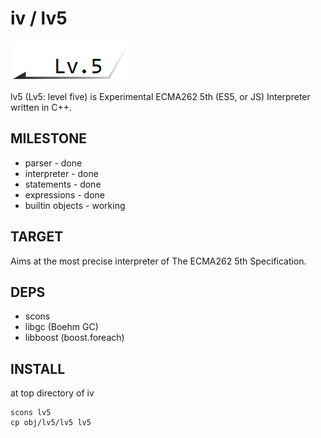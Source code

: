 # iv / lv5
![lv5](https://github.com/Constellation/iv/raw/master/doc/lv5.png)

lv5 (Lv5: level five) is Experimental ECMA262 5th (ES5, or JS) Interpreter written in C++.

## MILESTONE
+ parser - done
+ interpreter - done
+ statements - done
+ expressions - done
+ builtin objects - working

## TARGET
Aims at the most precise interpreter of The ECMA262 5th Specification.

## DEPS

+ scons
+ libgc (Boehm GC)
+ libboost (boost.foreach)

## INSTALL

at top directory of iv

    scons lv5
    cp obj/lv5/lv5 lv5

